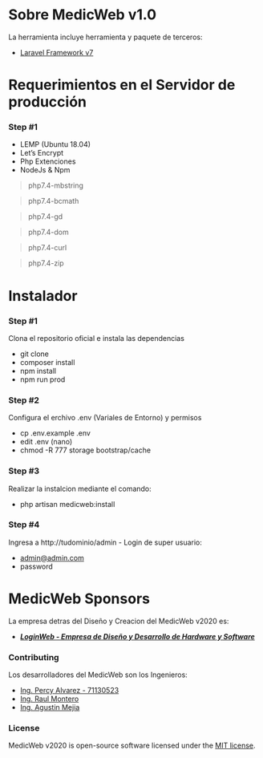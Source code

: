# Sobre MedicWeb v1.0

La herramienta incluye herramienta y paquete de terceros:

- [Laravel Framework v7](https://laravel.com/)

# Requerimientos en el Servidor de producción
### Step #1
- LEMP (Ubuntu 18.04)
- Let’s Encrypt 
- Php Extenciones
- NodeJs & Npm

> php7.4-mbstring

> php7.4-bcmath

> php7.4-gd

> php7.4-dom

> php7.4-curl

> php7.4-zip

# Instalador 
### Step #1
Clona el repositorio oficial e instala las dependencias
- git clone
- composer install
- npm install
- npm run prod

### Step #2
Configura el erchivo .env (Variales de Entorno) y permisos
-   cp .env.example .env
-   edit .env (nano)   
-   chmod -R 777 storage bootstrap/cache

### Step #3
Realizar la instalcion mediante el comando:
- php artisan medicweb:install

### Step #4
Ingresa a http://tudominio/admin - Login de super usuario:
-   admin@admin.com 
-   password

# MedicWeb Sponsors

La empresa detras del Diseño y Creacion del MedicWeb v2020 es:

- ***[LoginWeb - Empresa de Diseño y Desarrollo de Hardware y Software](https://loginweb.dev/)***

### Contributing

Los desarrolladores del MedicWeb son los Ingenieros:
- [Ing. Percy Alvarez - 71130523](#)
- [Ing. Raul Montero](#)
- [Ing. Agustin Mejia](#)


### License

MedicWeb v2020 is open-source software licensed under the [MIT license](https://opensource.org/licenses/MIT).
